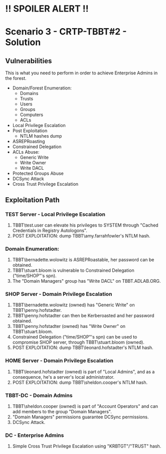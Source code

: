 # !! SPOILER ALERT !!
# Scenario 3 - CRTP-TBBT#2 - Solution

## Vulnerabilities
This is what you need to perform in order to achieve Enterprise Admins in the forest.
* Domain/Forest Enumeration:
    * Domains
    * Trusts
    * Users
    * Groups
    * Computers
    * ACLs
* Local Privilege Escalation
* Post Exploitation
    * NTLM hashes dump
* ASREPRoasting
* Constrained Delegation
* ACLs Abuse:
    * Generic Write
    * Write Owner
    * Write DACL
* Protected Groups Abuse
* DCSync Attack
* Cross Trust Privilege Escalation
      
      
## Exploitation Path

### TEST Server - Local Privilege Escalation
1. TBBT\test.user can elevate his privileges to SYSTEM through "Cached Credentials in Registry Autologons".
2. POST EXPLOITATION: dump TBBT\amy.farrahfowler's NTLM hash.

### Domain Enumeration:
1. TBBT\bernadette.wolowitz is ASREPRoastable, her password can be obtained.
2. TBBT\stuart.bloom is vulnerable to Constrained Delegation ("time/SHOP"'s spn).
3. The "Domain Managers" group has "Write DACL" on TBBT.ADLAB.ORG.

### SHOP Server - Domain Privilege Escalation
1. TBBT\bernadette.wolowitz (owned) has "Generic Write" on TBBT\penny.hofstadter.
2. TBBT\penny.hofstadter can then be Kerberoasted and her password obtained.
3. TBBT\penny.hofstadter (owned) has "Write Owner" on TBBT\stuart.bloom.
4. Constrained Delegation ("time/SHOP"'s spn) can be used to compromise SHOP server, through TBBT\stuart.bloom (owned).
5. POST EXPLOITATION: dump TBBT\leonard.hofstadter's NTLM hash.

### HOME Server - Domain Privilege Escalation
1. TBBT\leonard.hofstadter (owned) is part of "Local Admins", and as a consequence, he's a server's local administrator.
2. POST EXPLOITATION: dump TBBT\sheldon.cooper's NTLM hash.

### TBBT-DC - Domain Admins
1. TBBT\sheldon.cooper (owned) is part of "Account Operators" and can add members to the group "Domain Managers".
2. "Domain Managers" permissions guarantee DCSync permissions.
3. DCSync Attack.

### DC - Enterprise Admins
1. Simple Cross Trust Privilege Escalation using "KRBTGT"/"TRUST" hash.



